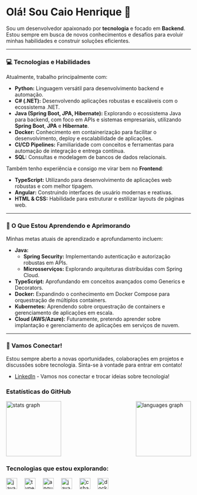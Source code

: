 # Olá! Sou Caio Henrique 👋

Sou um desenvolvedor apaixonado por **tecnologia** e focado em **Backend**. Estou sempre em busca de novos conhecimentos e desafios para evoluir minhas habilidades e construir soluções eficientes.

---

### 💻 Tecnologias e Habilidades

Atualmente, trabalho principalmente com:

* **Python:** Linguagem versátil para desenvolvimento backend e automação.
* **C# (.NET):** Desenvolvendo aplicações robustas e escaláveis com o ecossistema .NET.
* **Java (Spring Boot, JPA, Hibernate):** Explorando o ecossistema Java para backend, com foco em APIs e sistemas empresariais, utilizando **Spring Boot**, **JPA** e **Hibernate**.
* **Docker:** Conhecimento em containerização para facilitar o desenvolvimento, deploy e escalabilidade de aplicações.
* **CI/CD Pipelines:** Familiaridade com conceitos e ferramentas para automação de integração e entrega contínua.
* **SQL:** Consultas e modelagem de bancos de dados relacionais.


Também tenho experiência e consigo me virar bem no **Frontend**:

* **TypeScript:** Utilizando para desenvolvimento de aplicações web robustas e com melhor tipagem.
* **Angular:** Construindo interfaces de usuário modernas e reativas.
* **HTML & CSS:** Habilidade para estruturar e estilizar layouts de páginas web.

---

### 🌱 O Que Estou Aprendendo e Aprimorando

Minhas metas atuais de aprendizado e aprofundamento incluem:

* **Java:**
    * **Spring Security:** Implementando autenticação e autorização robustas em APIs.
    * **Microsserviços:** Explorando arquiteturas distribuídas com Spring Cloud.
* **TypeScript:** Aprofundando em conceitos avançados como Generics e Decorators.
* **Docker:** Expandindo o conhecimento em Docker Compose para orquestração de múltiplos containers.
* **Kubernetes:** Aprendendo sobre orquestração de containers e gerenciamento de aplicações em escala.
* **Cloud (AWS/Azure):** Futuramente, pretendo aprender sobre implantação e gerenciamento de aplicações em serviços de nuvem.

---

### 💬 Vamos Conectar!

Estou sempre aberto a novas oportunidades, colaborações em projetos e discussões sobre tecnologia. Sinta-se à vontade para entrar em contato!

* [LinkedIn](https://www.linkedin.com/in/caio-silva361/) - Vamos nos conectar e trocar ideias sobre tecnologia!

### Estatísticas do GitHub

<div style="display: flex; justify-content: space-between; align-items: center;">
    <img src="https://github-readme-stats.vercel.app/api?username=caiosilvatrofino&hide_title=false&hide_rank=false&show_icons=true&include_all_commits=true&count_private=true&disable_animations=false&theme=dracula&locale=en&hide_border=false" height="150" alt="stats graph"  />
    <img src="https://github-readme-stats.vercel.app/api/top-langs?username=caiosilvatrofino&locale=en&hide_title=false&layout=compact&card_width=320&langs_count=5&theme=dracula&hide_border=false" height="150" alt="languages graph"  />
</div>

### Tecnologias que estou explorando:

<p align="left">
    <img src="https://cdn.jsdelivr.net/gh/devicons/devicon/icons/javascript/javascript-original.svg" height="30" alt="javascript logo"  />
    <img width="12" />
    <img src="https://cdn.jsdelivr.net/gh/devicons/devicon/icons/typescript/typescript-original.svg" height="30" alt="typescript logo"  />
    <img width="12" />
    <img src="https://cdn.jsdelivr.net/gh/devicons/devicon/icons/angular/angular-original.svg" height="30" alt="angular logo"  />
    <img width="12" />
    <img src="https://cdn.jsdelivr.net/gh/devicons/devicon/icons/java/java-original.svg" height="30" alt="java logo"  />
    <img width="12" />
    <img src="https://cdn.jsdelivr.net/gh/devicons/devicon/icons/csharp/csharp-original.svg" height="30" alt="csharp logo"  />
    <img width="12" />
    <img src="https://cdn.jsdelivr.net/gh/devicons/devicon/icons/docker/docker-original-wordmark.svg" height="30" alt="docker logo"  />
</p>
